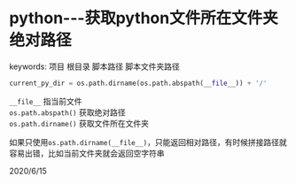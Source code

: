 # python---获取python文件所在文件夹绝对路径

keywords: 项目 根目录 脚本路径 脚本文件夹路径  

```python
current_py_dir = os.path.dirname(os.path.abspath(__file__)) + '/'
```

`__file__` 指当前文件  
`os.path.abspath()` 获取绝对路径  
`os.path.dirname()` 获取文件所在文件夹  

如果只使用`os.path.dirname(__file__)`，只能返回相对路径，有时候拼接路径就容易出错，比如当前文件夹就会返回空字符串  


2020/6/15  
